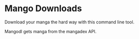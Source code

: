 # Mango Downloads

Download your manga the hard way with this command line tool.

Mangodl gets manga from the mangadex API.

